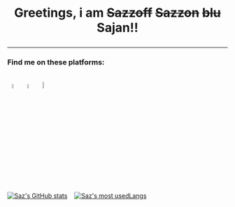 # <p style= "text-align:center" >Greetings, i am ~~Sazzoff~~ ~~Sazzon~~ ~~blu~~ **Sajan**!!</p>

---
### Find me on these platforms:
&nbsp;
[<img src="https://cdn.jsdelivr.net/gh/devicons/devicon@latest/icons/linkedin/linkedin-original.svg" width=5%/>](https://www.linkedin.com/in/sajan-sahikarmi-17217b271/)&nbsp;
[<img src="https://cdn.jsdelivr.net/gh/devicons/devicon@latest/icons/twitter/twitter-original.svg" width=5% />](https://x.com/Sajan58596709)&nbsp;
[<img src="https://cdn.jsdelivr.net/gh/devicons/devicon@latest/icons/github/github-original-wordmark.svg" width="6%"/>](https://github.com/sazisblu)&nbsp;
---


[![Saz's GitHub stats](https://github-readme-stats.vercel.app/api?username=sazisblu&show_icons=true)](https://github.com/anuraghazra/github-readme-stats) &nbsp;&nbsp;
[![Saz's most usedLangs](https://github-readme-stats.vercel.app/api/top-langs/?username=sazisblu)](https://github.com/anuraghazra/github-readme-stats)



